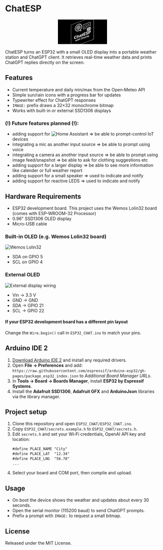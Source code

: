 # ChatESP

<p align="center">
  <img src="chatESP-github-logo.png" width="160" alt="ChatESP logo">
</p>

ChatESP turns an ESP32 with a small OLED display into a portable weather station and ChatGPT client. It retrieves real-time weather data and prints ChatGPT replies directly on the screen.

## Features

- Current temperature and daily min/max from the Open‑Meteo API
- Simple sun/rain icons with a progress bar for updates
- Typewriter effect for ChatGPT responses
- `IMAGE:` prefix draws a 32×32 monochrome bitmap
- Works with built-in or external SSD1306 displays

### (!) Future features planned (!):

 - adding support for ![Home Assistant](https://www.home-assistant.io/) => be able to prompt-control IoT devices
 - integrating a mic as another input source => be able to prompt using voice
 - integrating a camera as another input source => be able to prompt using image feed/snapshot => be able to ask for clothing suggestions etc
 - adding support for a larger display => be able to see more information like calender or full weather report
 - adding support for a small speaker => used to indicate and notify
 - adding support for reactive LEDS => used to indicate and notify

## Hardware Requirements

- ESP32 development board. This project uses the Wemos Lolin32 board (comes with ESP-WROOM-32 Processor)
- 0.96" SSD1306 OLED display
- Micro-USB cable

### Built-in OLED (e.g. Wemos Lolin32 board)

![Wemos Lolin32](https://i0.wp.com/randomnerdtutorials.com/wp-content/uploads/2019/07/Lolin32-OLED.jpg?w=750&quality=100&strip=all&ssl=1)

- SDA on GPIO 5
- SCL on GPIO 4

### External OLED

![External display wiring](https://i0.wp.com/randomnerdtutorials.com/wp-content/uploads/2019/05/ESP8266_oled_display_wiring.png?quality=100&strip=all&ssl=1)

- Vin → 3.3&nbsp;V
- GND → GND
- SDA → GPIO 21
- SCL → GPIO 22

#### If your ESP32 development board has a different pin layout
Change the `Wire.begin()` call in `ESP32_CHAT.ino` to match your pins.

## Arduino IDE 2

1. [Download Arduino IDE&nbsp;2](https://www.arduino.cc/en/software) and install any required drivers.
2. Open **File → Preferences** and add:
   `https://raw.githubusercontent.com/espressif/arduino-esp32/gh-pages/package_esp32_index.json`
   to *Additional Board Manager URLs*.
3. In **Tools → Board → Boards Manager**, install **ESP32 by Espressif Systems**.
4. Install the **Adafruit SSD1306**, **Adafruit GFX** and **ArduinoJson** libraries via the library manager.

## Project setup

1. Clone this repository and open `ESP32_CHAT/ESP32_CHAT.ino`.
2. Copy `ESP32_CHAT/secrets.example.h` to `ESP32_CHAT/secrets.h`.
3. Edit `secrets.h` and set your Wi‑Fi credentials, OpenAI API key and location:
   ```
   #define PLACE_NAME "City"
   #define PLACE_LAT  "12.34"
   #define PLACE_LNG  "56.78"
   ...
   ```
4. Select your board and COM port, then compile and upload.

## Usage

- On boot the device shows the weather and updates about every 30 seconds.
- Open the serial monitor (115200 baud) to send ChatGPT prompts.
- Prefix a prompt with `IMAGE:` to request a small bitmap.

## License

Released under the MIT License.
